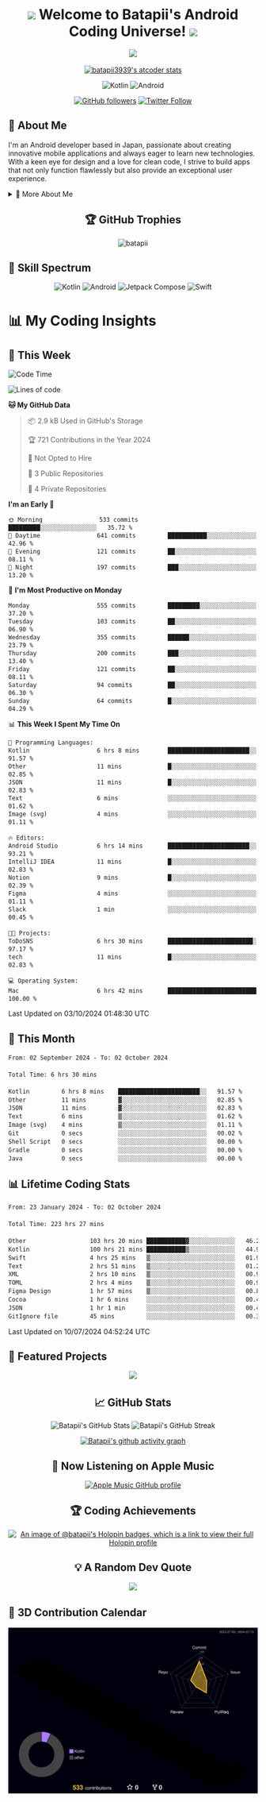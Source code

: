 <h1 align="center">
  <img src="https://media.giphy.com/media/hvRJCLFzcasrR4ia7z/giphy.gif" width="28">
  Welcome to Batapii's Android Coding Universe!
  <img src="https://media.giphy.com/media/hvRJCLFzcasrR4ia7z/giphy.gif" width="28">
</h1>

<p align="center">
  <img src="https://readme-typing-svg.herokuapp.com/?lines=Android+Developer+in+Japan;Always%20learning%20new%20things&font=Fira%20Code&center=true&width=440&height=45&color=f75c7e&vCenter=true&size=22">
</p>

<div align="center">

[![batapii3939's atcoder stats](https://atcoder-readme-stats.vercel.app/stats/batapii3939?theme=dark&show_history=5&width=450)](https://github.com/iwbc-mzk/atcoder-readme-stats)

![Kotlin](https://img.shields.io/badge/Kotlin-★☆☆☆☆☆☆☆☆☆-brightgreen)
![Android](https://img.shields.io/badge/Android-★☆☆☆☆☆☆☆☆☆-brightgreen)

  
[![GitHub followers](https://img.shields.io/github/followers/batapii?style=social)](https://github.com/batapii)
[![Twitter Follow](https://img.shields.io/twitter/follow/batapii?style=social)](https://twitter.com/batapii3939)

</div>

## 🚀 About Me
I'm an Android developer based in Japan, passionate about creating innovative mobile applications and always eager to learn new technologies. With a keen eye for design and a love for clean code, I strive to build apps that not only function flawlessly but also provide an exceptional user experience.

<details>
<summary>🌟 More About Me</summary>

- 🔭 I'm currently working on revolutionizing mobile productivity apps
- 🌱 I'm currently learning Kotlin Multiplatform and Jetpack Compose
- 👯 I'm looking to collaborate on open-source Android projects
- 💬 Ask me about Android development, Kotlin, and mobile UX design
- ⚡ Fun fact: I can solve a Rubik's cube in under 2 minutes!

</details>

<h2 align="center">🏆 GitHub Trophies</h2>
<p align="center">
  <img src="https://github-profile-trophy.vercel.app/?username=batapii&theme=nord&column=7&no-frame=true&no-bg=true&rank=SECRET,SSS,SS,S,AAA,AA,A,B,C,?" alt="batapii" />
</p>

## 🌈 Skill Spectrum

<div align="center">

![Kotlin](https://img.shields.io/badge/Kotlin-0095D5?style=for-the-badge&logo=kotlin&logoColor=white)
![Android](https://img.shields.io/badge/Android-3DDC84?style=for-the-badge&logo=android&logoColor=white)
![Jetpack Compose](https://img.shields.io/badge/Jetpack%20Compose-4285F4?style=for-the-badge&logo=jetpackcompose&logoColor=white)
![Swift](https://img.shields.io/badge/Swift-FA7343?style=for-the-badge&logo=swift&logoColor=white)

</div>


# 📊 My Coding Insights

## 📅 This Week
<!--START_SECTION:waka-week-->
![Code Time](http://img.shields.io/badge/Code%20Time-224%20hrs%2034%20mins-blue)

![Lines of code](https://img.shields.io/badge/From%20Hello%20World%20I%27ve%20Written-96.7%20thousand%20lines%20of%20code-blue)

**🐱 My GitHub Data** 

> 📦 2.9 kB Used in GitHub's Storage 
 > 
> 🏆 721 Contributions in the Year 2024
 > 
> 🚫 Not Opted to Hire
 > 
> 📜 3 Public Repositories 
 > 
> 🔑 4 Private Repositories 
 > 
**I'm an Early 🐤** 

```text
🌞 Morning                533 commits         █████████░░░░░░░░░░░░░░░░   35.72 % 
🌆 Daytime                641 commits         ███████████░░░░░░░░░░░░░░   42.96 % 
🌃 Evening                121 commits         ██░░░░░░░░░░░░░░░░░░░░░░░   08.11 % 
🌙 Night                  197 commits         ███░░░░░░░░░░░░░░░░░░░░░░   13.20 % 
```
📅 **I'm Most Productive on Monday** 

```text
Monday                   555 commits         █████████░░░░░░░░░░░░░░░░   37.20 % 
Tuesday                  103 commits         ██░░░░░░░░░░░░░░░░░░░░░░░   06.90 % 
Wednesday                355 commits         ██████░░░░░░░░░░░░░░░░░░░   23.79 % 
Thursday                 200 commits         ███░░░░░░░░░░░░░░░░░░░░░░   13.40 % 
Friday                   121 commits         ██░░░░░░░░░░░░░░░░░░░░░░░   08.11 % 
Saturday                 94 commits          ██░░░░░░░░░░░░░░░░░░░░░░░   06.30 % 
Sunday                   64 commits          █░░░░░░░░░░░░░░░░░░░░░░░░   04.29 % 
```


📊 **This Week I Spent My Time On** 

```text
💬 Programming Languages: 
Kotlin                   6 hrs 8 mins        ███████████████████████░░   91.57 % 
Other                    11 mins             █░░░░░░░░░░░░░░░░░░░░░░░░   02.85 % 
JSON                     11 mins             █░░░░░░░░░░░░░░░░░░░░░░░░   02.83 % 
Text                     6 mins              ░░░░░░░░░░░░░░░░░░░░░░░░░   01.62 % 
Image (svg)              4 mins              ░░░░░░░░░░░░░░░░░░░░░░░░░   01.11 % 

🔥 Editors: 
Android Studio           6 hrs 14 mins       ███████████████████████░░   93.21 % 
IntelliJ IDEA            11 mins             █░░░░░░░░░░░░░░░░░░░░░░░░   02.83 % 
Notion                   9 mins              █░░░░░░░░░░░░░░░░░░░░░░░░   02.39 % 
Figma                    4 mins              ░░░░░░░░░░░░░░░░░░░░░░░░░   01.11 % 
Slack                    1 min               ░░░░░░░░░░░░░░░░░░░░░░░░░   00.45 % 

🐱‍💻 Projects: 
ToDoSNS                  6 hrs 30 mins       ████████████████████████░   97.17 % 
tech                     11 mins             █░░░░░░░░░░░░░░░░░░░░░░░░   02.83 % 

💻 Operating System: 
Mac                      6 hrs 42 mins       █████████████████████████   100.00 % 
```


 Last Updated on 03/10/2024 01:48:30 UTC
<!--END_SECTION:waka-week-->

## 📅 This Month
<!--START_SECTION:wakamonth-->

```txt
From: 02 September 2024 - To: 02 October 2024

Total Time: 6 hrs 30 mins

Kotlin         6 hrs 8 mins    ███████████████████████░░   91.57 %
Other          11 mins         ▓░░░░░░░░░░░░░░░░░░░░░░░░   02.85 %
JSON           11 mins         ▓░░░░░░░░░░░░░░░░░░░░░░░░   02.83 %
Text           6 mins          ▒░░░░░░░░░░░░░░░░░░░░░░░░   01.62 %
Image (svg)    4 mins          ▒░░░░░░░░░░░░░░░░░░░░░░░░   01.11 %
Git            0 secs          ░░░░░░░░░░░░░░░░░░░░░░░░░   00.02 %
Shell Script   0 secs          ░░░░░░░░░░░░░░░░░░░░░░░░░   00.00 %
Gradle         0 secs          ░░░░░░░░░░░░░░░░░░░░░░░░░   00.00 %
Java           0 secs          ░░░░░░░░░░░░░░░░░░░░░░░░░   00.00 %
```

<!--END_SECTION:wakamonth-->

## 📊 Lifetime Coding Stats

<!--START_SECTION:wakaalltime-->

```txt
From: 23 January 2024 - To: 02 October 2024

Total Time: 223 hrs 27 mins

Other                  103 hrs 20 mins ███████████▓░░░░░░░░░░░░░   46.25 %
Kotlin                 100 hrs 21 mins ███████████▒░░░░░░░░░░░░░   44.91 %
Swift                  4 hrs 25 mins   ▒░░░░░░░░░░░░░░░░░░░░░░░░   01.98 %
Text                   2 hrs 51 mins   ▒░░░░░░░░░░░░░░░░░░░░░░░░   01.28 %
XML                    2 hrs 10 mins   ▒░░░░░░░░░░░░░░░░░░░░░░░░   00.98 %
TOML                   2 hrs 4 mins    ▒░░░░░░░░░░░░░░░░░░░░░░░░   00.93 %
Figma Design           1 hr 57 mins    ▒░░░░░░░░░░░░░░░░░░░░░░░░   00.88 %
Cocoa                  1 hr 6 mins     ░░░░░░░░░░░░░░░░░░░░░░░░░   00.49 %
JSON                   1 hr 1 min      ░░░░░░░░░░░░░░░░░░░░░░░░░   00.46 %
GitIgnore file         45 mins         ░░░░░░░░░░░░░░░░░░░░░░░░░   00.34 %
```

<!--END_SECTION:wakaalltime-->

Last Updated on 10/07/2024 04:52:24 UTC

## 🌟 Featured Projects

<div align="center">
  <a href="https://github.com/batapii/ToDoSNS">
    <img src="https://github-readme-stats.vercel.app/api/pin/?username=batapii&repo=ToDoSNS&theme=radical" />
  </a>

## 📈 GitHub Stats

<div align="center">
  <img src="https://github-readme-stats.vercel.app/api?username=batapii&show_icons=true&theme=radical" alt="Batapii's GitHub Stats" />
  <img src="https://github-readme-streak-stats.herokuapp.com/?user=batapii&theme=radical" alt="Batapii's GitHub Streak" />
  
[![Batapii's github activity graph](https://github-readme-activity-graph.vercel.app/graph?username=batapii&theme=react-dark)](https://github.com/ashutosh00710/github-readme-activity-graph)
</div>

## 🎵 Now Listening on Apple Music

<div align="center">
  
[![Apple Music GitHub profile](https://music-profile.rayriffy.com/theme/dark.svg?uid=001005.6598667d2ffd4a10a4f429edd0ba24c4.1156)](https://github.com/rayriffy/apple-music-github-profile)

</div>


## 🏆 Coding Achievements

<div align="center">

[![An image of @batapii's Holopin badges, which is a link to view their full Holopin profile](https://holopin.me/batapii)](https://holopin.io/@batapii)

</div>

## 💡 A Random Dev Quote

<div align="center">

![](https://quotes-github-readme.vercel.app/api?type=horizontal&theme=radical)

</div>

</div>

## 🚀 3D Contribution Calendar

<div align="center">
  
![](./profile-3d-contrib/profile-night-rainbow.svg)

</div>
